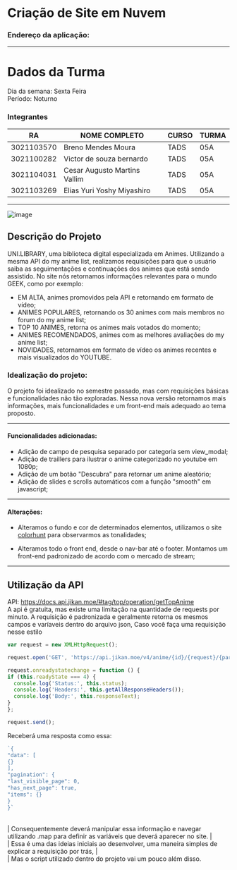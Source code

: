 # Criação de Site em Nuvem
### Endereço da aplicação: 

<HR>

# Dados da Turma <br>
Dia da semana: Sexta Feira <br>
Período: Noturno <br>

### Integrantes

|RA| NOME COMPLETO| CURSO | TURMA |
| ------------ | ------------ | ------------ | ------------ |
|3021103570|Breno Mendes Moura|TADS|05A|
|3021100282|Victor de souza bernardo|TADS|05A|
|3021104031|Cesar Augusto Martins Vallim|TADS|05A|
|3021103269|Elias Yuri Yoshy Miyashiro|TADS|05A|


<hr>

![image](https://user-images.githubusercontent.com/80074264/235514948-34384cef-9ea0-4742-8392-268ea729fb51.png)

## Descrição do Projeto
UNI.LIBRARY, uma biblioteca digital especializada em Animes. Utilizando a mesma API do my anime list, realizamos requisições para que o usuário saiba as seguimentações e continuações dos animes que está sendo assistido. 
  No site nós retornamos informações relevantes para o mundo GEEK, como por exemplo:
  - EM ALTA, animes promovidos pela API e retornando em formato de vídeo;
  - ANIMES POPULARES, retornando os 30 animes com mais membros no forum do my anime list;
  - TOP 10 ANIMES, retorna os animes mais votados do momento;
  - ANIMES RECOMENDADOS, animes com as melhores avaliações do my anime list;
  - NOVIDADES, retornamos em formato de vídeo os animes recentes e mais visualizados do YOUTUBE.
  
 ### Idealização do projeto:
 O projeto foi idealizado no semestre passado, mas com requisições básicas e funcionalidades não tão exploradas. Nessa nova versão retornamos mais informações, mais funcionalidades e um front-end mais adequado ao tema proposto.
  
<hr>
  
#### Funcionalidades adicionadas:
- Adição de campo de pesquisa separado por categoria sem view_modal;
- Adição de traillers para ilustrar o anime categorizado no youtube em 1080p;
- Adição de um botão "Descubra" para retornar um anime aleatório;
- Adição de slides e scrolls automáticos com a função "smooth" em javascript;
  
<hr>
  
#### Alterações:
  
- Alteramos o fundo e cor de determinados elementos, utilizamos o site [colorhunt](https://colorhunt.co/) para observarmos as tonalidades;
  
- Alteramos todo o front end, desde o nav-bar até o footer. Montamos um front-end padronizado de acordo com o mercado de stream;


<hr>
  
## Utilização da API
  API: https://docs.api.jikan.moe/#tag/top/operation/getTopAnime
  <br>
  A api é gratuita, mas existe uma limitação na quantidade de requests por minuto.
  A requisição é padronizada e geralmente retorna os mesmos campos e varíaveis dentro do arquivo json,
  Caso você faça uma requisição nesse estilo
  ```javascript
var request = new XMLHttpRequest();

request.open('GET', 'https://api.jikan.moe/v4/anime/{id}/{request}/{parameter}');

request.onreadystatechange = function () {
  if (this.readyState === 4) {
    console.log('Status:', this.status);
    console.log('Headers:', this.getAllResponseHeaders());
    console.log('Body:', this.responseText);
  }
};

request.send();
```
  
  Receberá uma resposta como essa:
```javascript
`{
"data": [
{}
],
"pagination": {
"last_visible_page": 0,
"has_next_page": true,
"items": {}
}
}`
```
  
<br>
| Consequentemente deverá manipular essa informação e navegar utilizando .map para definir as variáveis que deverá aparecer no site.
| <br>
| Essa é uma das ideias iniciais ao desenvolver, uma maneira simples de explicar a requisição por trás,
| <br>
| Mas o script utilizado dentro do projeto vai um pouco além disso.
  
  


